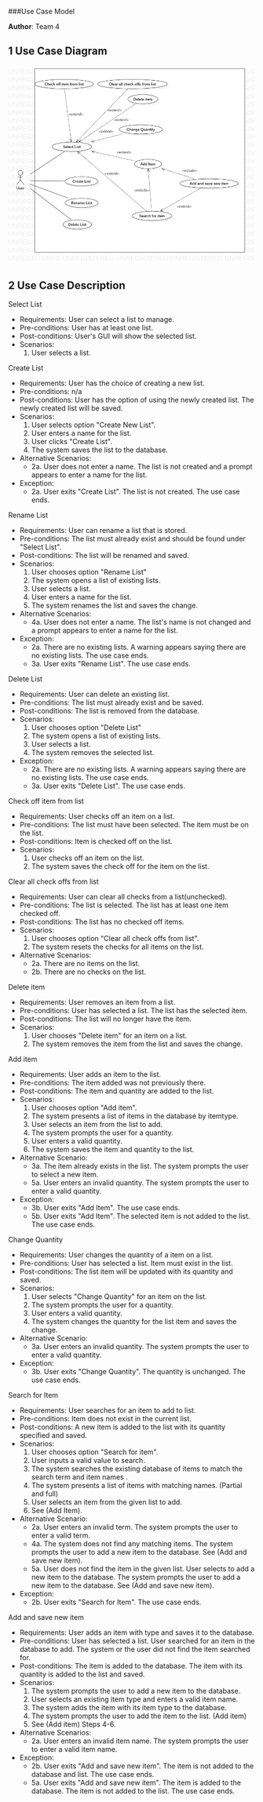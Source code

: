 ###Use Case Model

**Author**: Team 4

## 1 Use Case Diagram

![Use Case Diagram image](UseCaseDiagram.png)

## 2 Use Case Description

Select List

- Requirements: User can select a list to manage.
- Pre-conditions: User has at least one list.
- Post-conditions: User's GUI will show the selected list.
- Scenarios:
	1. User selects a list.

Create List

- Requirements: User has the choice of creating a new list.
- Pre-conditions: n/a
- Post-conditions: User has the option of using the newly created list. The newly created list will be saved.
- Scenarios:
	1. User selects option "Create New List".
	2. User enters a name for the list.
	3. User clicks "Create List".
	4. The system saves the list to the database.
- Alternative Scenarios:
	- 2a. User does not enter a name. The list is not created and a prompt appears to enter a name for the list.
- Exception:
	- 2a. User exits "Create List". The list is not created. The use case ends.

Rename List

- Requirements: User can rename a list that is stored.
- Pre-conditions: The list must already exist and should be found under "Select List".
- Post-conditions: The list will be renamed and saved.
- Scenarios:
	1. User chooses option "Rename List"
	2. The system opens a list of existing lists.
	3. User selects a list.
	4. User enters a name for the list.
	5. The system renames the list and saves the change.
- Alternative Scenarios:
	- 4a. User does not enter a name. The list's name is not changed and a prompt appears to enter a name for the list.
- Exception:
	- 2a. There are no existing lists. A warning appears saying there are no existing lists. The use case ends.
	- 3a. User exits "Rename List". The use case ends.

Delete List

- Requirements: User can delete an existing list.
- Pre-conditions: The list must already exist and be saved.
- Post-conditions: The list is removed from the database.
- Scenarios:
	1. User chooses option "Delete List"
	2. The system opens a list of existing lists.
	3. User selects a list.
	4. The system removes the selected list.
- Exception:
	- 2a. There are no existing lists. A warning appears saying there are no existing lists. The use case ends.
	- 3a. User exits "Delete List". The use case ends.

Check off item from list

- Requirements: User checks off an item on a list.
- Pre-conditions: The list must have been selected. The item must be on the list.
- Post-conditions: Item is checked off on the list.
- Scenarios:
	1. User checks off an item on the list.
	2. The system saves the check off for the item on the list.

Clear all check offs from list

- Requirements: User can clear all checks from a list(unchecked).
- Pre-conditions: The list is selected. The list has at least one item checked off.
- Post-conditions: The list has no checked off items.
- Scenarios:
	1. User chooses option "Clear all check offs from list".
	2. The system resets the checks for all items on the list.
- Alternative Scenarios:
	- 2a. There are no items on the list.
	- 2b. There are no checks on the list.

Delete item

- Requirements: User removes an item from a list.
- Pre-conditions: User has selected a list. The list has the selected item.
- Post-conditions: The list will no longer have the item.
- Scenarios:
	1. User chooses "Delete item" for an item on a list.
	2. The system removes the item from the list and saves the change.

Add item

- Requirements: User adds an item to the list.
- Pre-conditions: The item added was not previously there.
- Post-conditions: The item and quantity are added to the list.
- Scenarios:
	1. User chooses option "Add item".
	2. The system presents a list of items in the database by itemtype.
	3. User selects an item from the list to add.
	4. The system prompts the user for a quantity.
	5. User enters a valid quantity.
	6. The system saves the item and quantity to the list.
- Alternative Scenario:
	- 3a. The item already exists in the list. The system prompts the user to select a new item.
	- 5a. User enters an invalid quantity. The system prompts the user to enter a valid quantity.
- Exception:
	- 3b. User exits "Add Item". The use case ends.
	- 5b. User exits "Add Item". The selected item is not added to the list. The use case ends.

Change Quantity

- Requirements: User changes the quantity of a item on a list.
- Pre-conditions: User has selected a list. Item must exist in the list.
- Post-conditions: The list item will be updated with its quantity and saved.
- Scenarios:
	1. User selects "Change Quantity" for an item on the list.
	2. The system prompts the user for a quantity.
	3. User enters a valid quantity.
	4. The system changes the quantity for the list item and saves the change.
- Alternative Scenario:
	- 3a. User enters an invalid quantity. The system prompts the user to enter a valid quantity.
- Exception:
	- 3b. User exits "Change Quantity". The quantity is unchanged. The use case ends.

Search for Item

- Requirements: User searches for an item to add to list.
- Pre-conditions: Item does not exist in the current list.
- Post-conditions: A new item is added to the list with its quantity specified and saved.
- Scenarios:
	1. User chooses option "Search for item".
	2. User inputs a valid value to search.
	3. The system searches the existing database of items to match the search term and item names .
	4. The system presents a list of items with matching names. (Partial and full)
	5. User selects an item from the given list to add.
	6. See (Add Item).
- Alternative Scenario:
	- 2a. User enters an invalid term. The system prompts the user to enter a valid term.
	- 4a. The system does not find any matching items. The system prompts the user to add a new item to the database. See (Add and save new item).
	- 5a. User does not find the item in the given list. User selects to add a new item to the database. The system prompts the user to add a new item to the database. See (Add and save new item).
- Exception:
	- 2b. User exits "Search for Item". The use case ends.

Add and save new item

- Requirements: User adds an item with type and saves it to the database.
- Pre-conditions: User has selected a list. User searched for an item in the database to add. The system or the user did not find the item searched for.
- Post-conditions: The item is added to the database. The item with its quantity is added to the list and saved.
- Scenarios:
	1. The system prompts the user to add a new item to the database.
	2. User selects an existing item type and enters a valid item name.
	3. The system adds the item with its item type to the database.
	4. The system prompts the user to add the item to the list. (Add item)
	5. See (Add item) Steps 4-6.
- Alternative Scenarios:
	- 2a. User enters an invalid item name. The system prompts the user to enter a valid item name.
- Exception:
	- 2b. User exits "Add and save new item". The item is not added to the database and list. The use case ends.
	- 5a. User exits "Add and save new item". The item is added to the database. The item is not added to the list. The use case ends.
